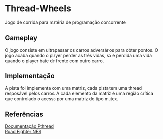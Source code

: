 # Thread-Wheels
Jogo de corrida para matéria de programação concorrente 
## Gameplay
   O jogo consiste em ultrapassar os carros adversários para obter pontos. O jogo acaba quando o player perder as três vidas, só é perdida uma vida quando o player bate de frente com outro carro.
## Implementação
  A pista foi implementa com uma matriz, cada pista tem uma thread resposável pelos carros. A cada elemento da matriz é uma região crítica que controlado o acesso por uma matriz do tipo mutex.
  
  ## Referências
  [Documentação Pthread](https://pubs.opengroup.org/onlinepubs/7908799/xsh/pthread.h.html) \
  [Road Fighter NES](https://www.retrogames.cz/play_065-NES.php)
